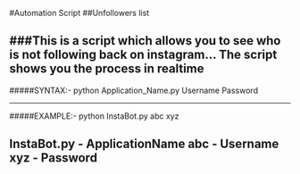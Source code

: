 #Automation Script
##Unfollowers list

###This is a script which allows you to see who is not following back on instagram...
The script shows you the process in realtime
------------------------------------------------------------------------------------
#####SYNTAX:-
python Application_Name.py Username Password

------------------------------------------------------------------------------------
#####EXAMPLE:-
python InstaBot.py abc xyz

InstaBot.py - ApplicationName
abc         - Username
xyz         - Password
------------------------------------------------------------------------------------
